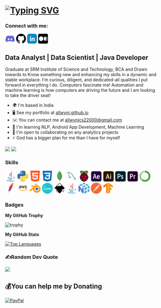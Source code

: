 [![Typing SVG](https://readme-typing-svg.herokuapp.com?font=roboto&size=30&color=E6F739&width=600&lines=Hi+there%2C+I'm+Allwyn.J;Hi+there%2C+you+can+call+me+Allwyn;Hi+there%2C+I'm+a+Data+Analyst;Hi+there%2C+I'm+a+Developer;Hi+there%2C+I'm+a+Gamer)](https://git.io/typing-svg)
=========================
### Connect with me:

<p align="left"> <a href="https://discord.com/users/Allwyn J#2815" target="_blank" rel="noreferrer">
<img src="/GithubProfile Icons/discord.svg" width="32" height="32" /></a> 
<a href="https://www.github.com/allwynj" target="_blank" rel="noreferrer"><img src="/GithubProfile Icons/github.svg" width="32" height="32" /></a> 
<a href="https://www.linkedin.com/in/allwynj" target="_blank" rel="noreferrer"><img src="/GithubProfile Icons/linkedin.svg" width="32" height="32" /></a> 
<a href="http://www.medium.com/@allwynj" target="_blank" rel="noreferrer"><img src="/GithubProfile Icons/medium.svg" width="32" height="32" /></a> 


Data Analyst | Data Scientist | Java Developer
----------------------------------------------

Graduate at SRM Institute of Science and Technology, BCA and Drawn towards to Know something new and enhancing my skills in a dynamic and stable workplace. I'm curious, diligent, and dedicated-all qualities I put forward in everything I do. Computers fascinate me! Automation and machine learning is how computers are driving the future and I am looking to take the driver seat!

* 🌍  I'm based in India
* 🖥️  See my portfolio at [allwynj.github.io](http://allwynj.github.io)
* ✉️  You can contact me at [allwynjcs22000@gmail.com](mailto:allwynjcs22000@gmail.com)
* 🧠  I'm learning NLP, Android App Development, Machine Learning
* 🤝  I'm open to collaborating on any analytics projects
* ⚡  God has a bigger plan for me than I have for myself


<a href="https://www.github.com/allwynj" target="_blank" rel="noreferrer"><img src="https://img.shields.io/github/followers/allwynj?logo=github&style=for-the-badge&color=ec4899&labelColor=0C1116" /></a>
<a herf="https://www.github.com/allwynj" target="_blank" rel="noreferrer"><img src="https://hits.sh/github.com/silentsoft/hits.svg?style=for-the-badge&label=profile%20views&color=ec4899&labelColor=0C1116"></a>

### Skills

<p align="left">
<a href="https://www.oracle.com/java/" target="_blank" rel="noreferrer"><img src="/GithubProfile Icons/java.svg" width="36" height="36" alt="Java" /></a>
<a href="https://www.python.org/" target="_blank" rel="noreferrer"><img src="/GithubProfile Icons/python.svg" width="36" height="36" alt="Python" /></a>
<a href="https://developer.mozilla.org/en-US/docs/Glossary/HTML5" target="_blank" rel="noreferrer"><img src="/GithubProfile Icons/html5.svg" width="36" height="36" alt="HTML5" /></a>
<a href="https://www.w3.org/TR/CSS/#css" target="_blank" rel="noreferrer"><img src="/GithubProfile Icons/css3.svg" width="36" height="36" alt="CSS3" /></a>
<a href="https://www.mongodb.com/" target="_blank" rel="noreferrer"><img src="/GithubProfile Icons/mongodb.svg" width="36" height="36" alt="MongoDB" /></a>
<a href="https://www.mysql.com/" target="_blank" rel="noreferrer"><img src="/GithubProfile Icons/mysql.svg" width="36" height="36" alt="MySQL" /></a>
<a href="https://www.raspberrypi.org/" target="_blank" rel="noreferrer"><img src="/GithubProfile Icons/raspberrypi.svg" width="36" height="36" alt="RaspberryPi" /></a>
<a href="https://www.adobe.com/uk/products/aftereffects.html" target="_blank" rel="noreferrer"><img src="/GithubProfile Icons/adobe-after-effects.svg" width="36" height="36" alt="Adobe After Effects" /></a>
<a href="https://www.adobe.com/uk/products/illustrator.html" target="_blank" rel="noreferrer"><img src="/GithubProfile Icons/adobe-illustrator.svg" width="36" height="36" alt="Adobe Illustrator" /></a>
<a href="https://www.adobe.com/uk/products/photoshop.html" target="_blank" rel="noreferrer"><img src="/GithubProfile Icons/adobe-photoshop.svg" width="36" height="36" alt="Adobe Photoshop" /></a>
<a href="https://www.adobe.com/uk/products/premiere.html" target="_blank" rel="noreferrer"><img src="/GithubProfile Icons/adobe-premiere-pro.svg" width="36" height="36" alt="Adobe Premiere Pro" /></a>
<a href="https://www.anaconda.com/" target="_blank" rel="noreferrer"><img src="/GithubProfile Icons/anaconda.svg" width="36" height="36" alt="Anaconda" /></a>
<a href="https://httpd.apache.org/" target="_blank" rel="noreferrer"><img src="/GithubProfile Icons/apache.svg" width="36" height="36" alt="Apache" /></a>
<a href="https://aws.amazon.com/" target="_blank" rel="noreferrer"><img src="/GithubProfile Icons/aws.svg" width="36" height="36" alt="AWS" /></a>
<a href="https://www.blender.org/" target="_blank" rel="noreferrer"><img src="/GithubProfile Icons/blender.svg" width="36" height="36" alt="Blender" /></a>
<a href="https://www.canva.com/" target="_blank" rel="noreferrer"><img src="/GithubProfile Icons/canva.svg" width="36" height="36" alt="Canva" /></a>
<a href="https://inkscape.org/" target="_blank" rel="noreferrer"><img src="/GithubProfile Icons/inkscape.svg" width="36" height="36" alt="Inkscape" /></a>
<a href="https://www.java.com/en/" target="_blank" rel="noreferrer"><img src="/GithubProfile Icons/java.svg" width="36" height="36" alt="Java" /></a>
<a href="https://numpy.org/" target="_blank" rel="noreferrer"><img src="/GithubProfile Icons/numpy.svg" width="36" height="36" alt="Numpy" /></a>
<a href="https://www.postman.com/" target="_blank" rel="noreferrer"><img src="/GithubProfile Icons/postman.svg" width="36" height="36" alt="Postman" /></a>
<a href="https://www.tensorflow.org/" target="_blank" rel="noreferrer"><img src="/GithubProfile Icons/tensorflow.svg" width="36" height="36" alt="Tensorflow" /></a>




### Badges

<b>My GitHub Trophy</b>

![trophy](https://github-profile-trophy.vercel.app/?username=allwynj&theme=dark_lover&no-bg=true&no-frame=true&title=Joined2020,Stars,Issues,Commit,Repositories,PullRequest)


<b>My GitHub Stats</b>

<a href="https://github.com/allwynj" align="left"><img src="https://github-readme-stats.vercel.app/api/top-langs/?username=allwynj&layout=compact?username=allwynj&title_color=f97316&text_color=ffffff&icon_color=14b8a6&bg_color=0C1116&hide_border=true&locale=en&custom_title=Top%20%Languages&layout=compact" alt="Top Languages" /></a>


### ✍️Random Dev Quote
![](https://quotes-github-readme.vercel.app/api?type=horizontal&theme=dark)


## 💰You can help me by Donating
[![PayPal](https://img.shields.io/badge/PayPal-00457C?style=for-the-badge&logo=paypal&logoColor=white)](https://paypal.me/allwynj2000)
